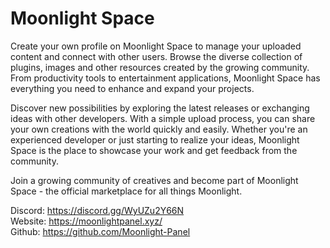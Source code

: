# Moonlight Space

Create your own profile on Moonlight Space to manage your uploaded content and connect with other users. Browse the diverse collection of plugins, images and other resources created by the growing community. From productivity tools to entertainment applications, Moonlight Space has everything you need to enhance and expand your projects.

Discover new possibilities by exploring the latest releases or exchanging ideas with other developers. With a simple upload process, you can share your own creations with the world quickly and easily. Whether you're an experienced developer or just starting to realize your ideas, Moonlight Space is the place to showcase your work and get feedback from the community.

Join a growing community of creatives and become part of Moonlight Space - the official marketplace for all things Moonlight.


Discord: https://discord.gg/WyUZu2Y66N<br>
Website: https://moonlightpanel.xyz/<br>
Github: https://github.com/Moonlight-Panel<br>
